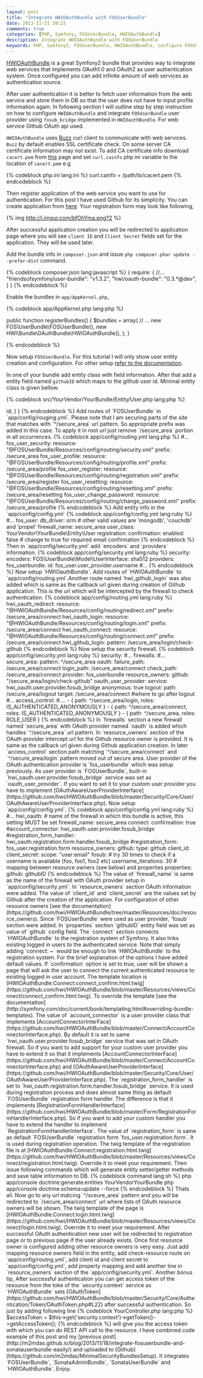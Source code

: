 ```yaml
---
layout: post
title: "Integrate HWIOAuthBundle with FOSUserBundle"
date: 2013-11-21 20:22
comments: true
categories: [PHP, Symfony, FOSUserBundle, HWIOAuthBundle]
description: Integrate HWIOAuthBundle with FOSUserBundle
keywords: PHP, Symfony2, FOSUserBundle, HWIOAuthBundle, configure FOSUserBundle and HWIOAuthBundle, setup, integrate
---
```

[HWIOAuthBundle](https://github.com/hwi/HWIOAuthBundle) is a great Symfony2 bundle that provides way to integrate web services that implements OAuth1.0 and OAuth2 as user authentication system. Once configured you can add infinite amount of web services as authentication source.

After user authentication it is better to fetch user information from the web service and store them in DB so that the user does not have to input profile information again. In following section I will outline step by step instruction on how to configure `HWIOAuthBundle` and integrate `FOSUserBundle` user provider using `fosub_bridge` implemented in `HWIOauthBundle`. For web service Github OAuth api used.

`HWIOAuthBundle` uses [Buzz](https://github.com/kriswallsmith/Buzz) curl client to communicate with web services. `Buzz` by default enables SSL certificate check. On some server CA certificate information may not exist. To add CA certificate info download  `cacert.pem` from [this](http://curl.haxx.se/docs/caextract.html) page and set `curl.cainfo` php ini variable to the location of `cacert.pem` e.g

{% codeblock php.ini lang:ini %}
curl.cainfo = /path/to/cacert.pem
{% endcodeblock %}

Then register application of the web service you want to use for authentication. For this post I have used Github for its simplicity. You can create application from [here](https://github.com/settings/applications/new). Your registration form may look like following,

{% img http://i.imgur.com/bfOhYma.png?2 %}

After successful application creation you will be redirected to application page where you will see `client ID` and `Client Secret` fields set for the application. They will be used later.

Add the bundle info in `composer.json` and issue `php composer.phar update --prefer-dist` command.

{% codeblock composer.json lang:javascript %}
{
    require: {
        //...
        "friendsofsymfony/user-bundle": "v1.3.2",
        "hwi/oauth-bundle": "0.3.*@dev",
    }
}
{% endcodeblock %}

Enable the bundles in `app/AppKernel.php`,

{% codeblock app/AppKernel.php lang:php  %}

public function registerBundles()
{
    $bundles = array(
        // ...
        new FOS\UserBundle\FOSUserBundle(),
        new HWI\Bundle\OAuthBundle\HWIOAuthBundle(),
    );
}

{% endcodeblock %}

Now setup `FOSUserBundle`. For this tutorial I will only show user entity creation and configuration. For other setup [refer to the documentation](https://github.com/FriendsOfSymfony/FOSUserBundle/blob/master/Resources/doc/index.md).


In one  of your bundle add entity class with field information. After that add a entity field named `githubID` which maps to the github user id. Minimal entity class is given bellow.

{% codeblock src/YourVendor/YourBundle/Entity/User.php lang:php %}
<?php

namespace YourVendor\YourBundle\Entity;

use FOS\UserBundle\Entity\User as BaseUser;
use Doctrine\ORM\Mapping as ORM;

/**
 * @ORM\Entity
 * @ORM\Table(name="users")
 */
class User extends BaseUser
{
    /**
     * @ORM\Id
     * @ORM\Column(type="integer")
     * @ORM\GeneratedValue(strategy="AUTO")
     */
    protected $id;

    /**
     * @var string
     *
     * @ORM\Column(name="github_id", type="string", nullable=true)
     */
    private $githubID;


    public function __construct()
    {
        parent::__construct();
        // your own logic
    }

    /**
     * Get id
     *
     * @return integer 
     */
    public function getId()
    {
        return $this->id;
    }

}
{% endcodeblock %}



Add routes of `FOSUserBundle` in `app/config/rouging.yml`. Please note that I am securing parts of the site that matches with `^/secure_area` url pattern. So appropriate prefix was added in this case. To apply it in root url just remove `/secure_area` portion in all  occurrences.

{% codeblock app/config/routing.yml lang:php   %}
#...
fos_user_security:
    resource: "@FOSUserBundle/Resources/config/routing/security.xml"
    prefix: /secure_area

fos_user_profile:
    resource: "@FOSUserBundle/Resources/config/routing/profile.xml"
    prefix: /secure_area/profile

fos_user_register:
    resource: "@FOSUserBundle/Resources/config/routing/registration.xml"
    prefix: /secure_area/register

fos_user_resetting:
    resource: "@FOSUserBundle/Resources/config/routing/resetting.xml"
    prefix: /secure_area/resetting

fos_user_change_password:
    resource: "@FOSUserBundle/Resources/config/routing/change_password.xml"
    prefix: /secure_area/profile
{% endcodeblock %}


Add entity info in the `app/config/config.yml`

{% codeblock app/config/config.yml lang:ruby  %}
#...
fos_user:
    db_driver: orm # other valid values are 'mongodb', 'couchdb' and 'propel'
    firewall_name: secure_area
    user_class: YourVendor\YourBundle\Entity\User
    registration:
        confirmation:
            enabled:    false # change to true for required email confirmation

{% endcodeblock %}


Then in `app/config/security.yml` add `encoders` and `providers` information.

{% codeblock app/config/security.yml lang:ruby %}

security:
    encoders:
        FOS\UserBundle\Model\UserInterface: sha512
    providers:
        fos_userbundle:
            id: fos_user.user_provider.username

#...
{% endcodeblock %}

Now setup `HWIOauthBundle`. Add routes of `HWIOAuthBundle` to `app/config/routing.yml`.Another route named `hwi_github_login` was also added which is same as the callback url given during creation of Github application. This is the url which will be intercepted by the firewall to check authentication.

{% codeblock app/config/routing.yml lang:ruby %}

hwi_oauth_redirect:
    resource: "@HWIOAuthBundle/Resources/config/routing/redirect.xml"
    prefix:   /secure_area/connect

hwi_oauth_login:
    resource: "@HWIOAuthBundle/Resources/config/routing/login.xml"
    prefix:   /secure_area/connect

hwi_oauth_connect:
    resource: "@HWIOAuthBundle/Resources/config/routing/connect.xml"
    prefix:   /secure_area/connect

hwi_github_login:
    pattern: /secure_area/login/check-github

{% endcodeblock %}

Now setup the security firewall.

{% codeblock app/config/security.yml lang:ruby %}

security:
    #...
    firewalls:
        #...
        secure_area:
            pattern: ^/secure_area

            oauth:
                failure_path: /secure_area/connect
                login_path: /secure_area/connect
                check_path: /secure_area/connect
                provider: fos_userbundle
                resource_owners:
                    github:           "/secure_area/login/check-github"
                oauth_user_provider:
                    service: hwi_oauth.user.provider.fosub_bridge

            anonymous:    true
            logout:
                path:           /secure_area/logout
                target:         /secure_area/connect #where to go after logout

    #...

    access_control:
        #....
        - { path: ^/secure_area/login, roles: IS_AUTHENTICATED_ANONYMOUSLY }
        - { path: ^/secure_area/connect, roles: IS_AUTHENTICATED_ANONYMOUSLY }
        - { path: ^/secure_area, roles: ROLE_USER }

{% endcodeblock %}

In `firewalls` section a new firewall named `secure_area` with OAuth provider named `oauth` is added which handles `^/secure_area` url pattern. In `resource_owners` section of the OAuth provider intercept url for the Github resource owner is provided. It is same as the callback url given during Github application creation. 

In later `access_control` section path matching `^/secure_area/connect` and `^/secure_area/login` pattern moved out of secure area.

User provider of the OAuth authentication provider is `fos_userbundle` which was setup previously. As user provider is `FOSUserBundle`, built-in `hwi_oauth.user.provider.fosub_bridge` service was set as `oauth_user_provider`. If you want to set it to your custom user provider you have to implement [OAuthAwareUserProviderInterface](https://github.com/hwi/HWIOAuthBundle/blob/master/Security/Core/User/OAuthAwareUserProviderInterface.php).

Now setup `app/config/config.yml`.

{% codeblock app/config/config.yml lang:ruby   %}
#...
hwi_oauth:
    # name of the firewall in which this bundle is active, this setting MUST be set
    firewall_name: secure_area
    connect: 
        confirmation: true
        #account_connector: hwi_oauth.user.provider.fosub_bridge
        #registration_form_handler: hwi_oauth.registration.form.handler.fosub_bridge
        #registration_form: fos_user.registration.form

    resource_owners:
        github:
            type:                github
            client_id:           <client_id>
            client_secret:       <client_secret>
            scope:               "user:email"

    fosub:
        # try 30 times to check if a username is available (foo, foo1, foo2 etc)
        username_iterations: 30

        # mapping between resource owners (see below) and properties
        properties:
            github: githubID

{% endcodeblock %}

The value of `firewall_name` is same as the name of the firewall with OAuth provider setup in `app/config/security.yml`.

In `resource_owners` section OAuth information were added. The value of `client_id` and `client_secret` are the values set by Github after the creation of the application. For configuration of other resource owners [see the documentation](https://github.com/hwi/HWIOAuthBundle/tree/master/Resources/doc/resource_owners).

Since `FOSUserBundle` were used as user provider, `fosub` section were added. In `properties` section `githubID` entity field was set as value of `github` config field.

The `connect` section connects `HWIOAuthBundle` to the registration system of Symfony. It also links existing logged in users to the authenticated service. Note that simply adding `connect: ~` would be enough to link `HWIOAuthBundle` to the registration system. For the brief explanation of the options I have added default values.

If `confirmation` option is set to true, user will be shown a  page that will ask the user to connect the current authenticated resource to existing logged in user account. The template location is [HWIOAuthBundle:Connect:connect_confirm.html.twig](https://github.com/hwi/HWIOAuthBundle/blob/master/Resources/views/Connect/connect_confirm.html.twig). To override the template [see the documentation](http://symfony.com/doc/current/book/templating.html#overriding-bundle-templates).

The value of `account_connector` is a user provider class that implements [AccountConnectorInterFace](https://github.com/hwi/HWIOAuthBundle/blob/master/Connect/AccountConnectorInterface.php). By default it is set to same `hwi_oauth.user.provider.fosub_bridge` service that was set in OAuth firewall. So if you want to add support for your custom user provider you have to extend it so that it implements [AccountConnectorInterFace](https://github.com/hwi/HWIOAuthBundle/blob/master/Connect/AccountConnectorInterface.php) and [OAuthAwareUserProviderInterface](https://github.com/hwi/HWIOAuthBundle/blob/master/Security/Core/User/OAuthAwareUserProviderInterface.php).

The `registration_form_handler` is set to `hwi_oauth.registration.form.handler.fosub_bridge` service. It is used during registration process and does almost same thing as default `FOSUserBundle` registration form handler. The difference is that it implements [RegistrationFormHandlerInterface](https://github.com/hwi/HWIOAuthBundle/blob/master/Form/RegistrationFormHandlerInterface.php). So if you want to add your custom handler you have to extend the handler to implement `RegistrationFormHandlerInterface`.

The value of `registration_form` is same as default `FOSUserBundle` registration form `fos_user.registration.form`. It is used during registration operation. The twig template of the registration file is at [HWIOAuthBundle:Connect:registration.html.twig](https://github.com/hwi/HWIOAuthBundle/blob/master/Resources/views/Connect/registration.html.twig). Override it to meet your requirement.

Then issue following commands which will generate entity setter/getter methods and save table information to DB.

{% codeblock command lang:sh %}
 php app/console doctrine:generate:entities YourVendorYourBundle
 php app/console doctrine:schema:update --force
{% endcodeblock %}


Thats all. Now go to any url matcing `^/sceure_area` pattern and you will be redirected to `/secure_area/connect` url where lists of OAuth resource owners will be shown. The twig template of the page is [HWIOAuthBundle:Connect:login.html.twig](https://github.com/hwi/HWIOAuthBundle/blob/master/Resources/views/Connect/login.html.twig). Override it to meet your requirement. After successful OAuth authentication new user will be redirected to registration page or to previous page if the user already exists.

Once first resource owner is configured adding other resource owners is very easy. Just add mapping resource owners field in the entity, add check-resource route on `app/config/routng.yml`, add client id and client secret to `app/config/config.yml`, add property mapping and add another line in `resource_owners` section of the `app/config/security.yml`.

Another bonus tip, After successful authentication you can get access token of the resource from the toke of the `security.context` service as `HWIOAuthBundle` sets [OAuthToken](https://github.com/hwi/HWIOAuthBundle/blob/master/Security/Core/Authentication/Token/OAuthToken.php#L22) after successful authentication. So just by adding following line

{% codeblock YourController.php lang:php %}
$accessToken = $this->get('security.context')->getToken()->getAccessToken();
{% endcodeblock %}

will give you the access token with which you can do REST API call to the resource.

I have combined code example of this post and my [previous post](http://m2mdas.github.io/blog/2013/11/18/integrate-fosuserbundle-and-sonatauserbundle-easily/) and uploaded to [Github](https://github.com/m2mdas/MinimalSecurityBundlesSetup). It integrates `FOSUserBundle`, `SonataAdminBundle`, `SonataUserBundle` and `HWIOAuthBundle`. Enjoy.

